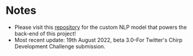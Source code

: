 # Notes
- Please visit this [repository](https://github.com/KaiserZZK/urban-NER) for the custom NLP model that powers the back-end of this project!
- Most recent update: 19th August 2022, beta 3.0–For Twitter's Chirp Development Challenge submission. 
